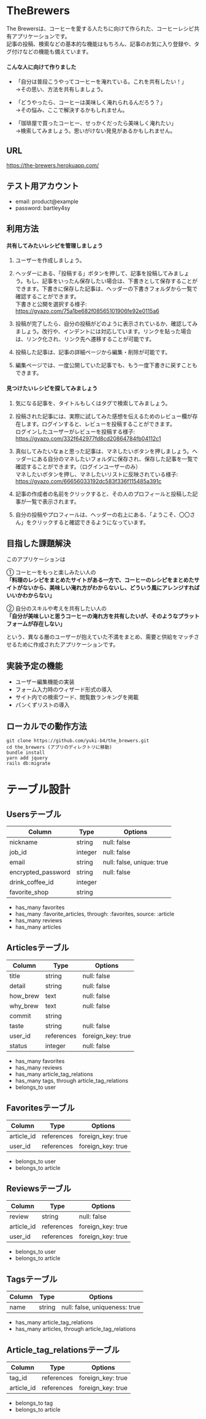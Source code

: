 # TheBrewers

The Brewersは、コーヒーを愛する人たちに向けて作られた、コーヒーレシピ共有アプリケーションです。  
記事の投稿、検索などの基本的な機能はもちろん、記事のお気に入り登録や、タグ付けなどの機能も備えています。
 
#### こんな人に向けて作りました
- 「自分は普段こうやってコーヒーを淹れている。これを共有したい！」  
→その思い、方法を共有しましょう。

- 「どうやったら、コーヒーは美味しく淹れられるんだろう？」  
→その悩み、ここで解決するかもしれません。

- 「珈琲屋で買ったコーヒー、せっかくだったら美味しく淹れたい」  
→検索してみましょう。思いがけない発見があるかもしれません。

## URL
https://the-brewers.herokuapp.com/


## テスト用アカウント
- email: product@example
- password: bartley4sy

## 利用方法	
#### 共有してみたいレシピを管理しましょう
1. ユーザーを作成しましょう。
2. ヘッダーにある、「投稿する」ボタンを押して、記事を投稿してみましょう。もし、記事をいったん保存したい場合は、下書きとして保存することができます。下書きに保存した記事は、ヘッダーの下書きフォルダから一覧で確認することができます。  
下書きと公開を選択する様子: https://gyazo.com/75a1be682f08565101906fe92e0115a6

3. 投稿が完了したら、自分の投稿がどのように表示されているか、確認してみましょう。改行や、インデントには対応しています。リンクを貼った場合は、リンク化され、リンク先へ遷移することが可能です。
4. 投稿した記事は、記事の詳細ページから編集・削除が可能です。
5. 編集ページでは、一度公開していた記事でも、もう一度下書きに戻すこともできます。

#### 見つけたいレシピを探してみましょう
1. 気になる記事を、タイトルもしくはタグで検索してみましょう。
2. 投稿された記事には、実際に試してみた感想を伝えるためのレビュー欄が存在します。ログインすると、レビューを投稿することができます。  
ログインしたユーザーがレビューを投稿する様子: https://gyazo.com/332f642977fd8cd20864784fb04112c1

3. 真似してみたいなぁと思った記事は、マネしたいボタンを押しましょう。ヘッダーにある自分のマネしたいフォルダに保存され、保存した記事を一覧で確認することができます。（ログインユーザーのみ）  
マネしたいボタンを押し、マネしたいリストに反映されている様子: https://gyazo.com/66656033192dc583f336f115485a391c

4. 記事の作成者の名前をクリックすると、その人のプロフィールと投稿した記事が一覧で表示されます。
5. 自分の投稿やプロフィールは、ヘッダーの右上にある、「ようこそ、〇〇さん」をクリックすると確認できるようになっています。

## 目指した課題解決	
このアプリケーションは  

① コーヒーをもっと楽しみたい人の  
**「料理のレシピをまとめたサイトがある一方で、コーヒーのレシピをまとめたサイトがないから、美味しい淹れ方がわからないし、どういう風にアレンジすればいいかわからない」**

② 自分のスキルや考えを共有したい人の  
**「自分が美味しいと思うコーヒーの淹れ方を共有したいが、そのようなプラットフォームが存在しない」**

という、異なる層のユーザーが抱えていた不満をまとめ、需要と供給をマッチさせるために作成されたアプリケーションです。

## 実装予定の機能	
- ユーザー編集機能の実装
- フォーム入力時のウィザード形式の導入
- サイト内での検索ワード、閲覧数ランキングを掲載
- パンくずリストの導入

## ローカルでの動作方法	
```ターミナル
git clone https://github.com/yuki-b4/the_brewers.git
cd the_brewers (アプリのディレクトリに移動)
bundle install
yarn add jquery
rails db:migrate
```

# テーブル設計

## Usersテーブル
| Column             | Type    | Options                   |
| ------------------ | ------- | ------------------------- |
| nickname           | string  | null: false               |
| job_id             | integer | null: false               |
| email              | string  | null: false, unique: true |
| encrypted_password | string  | null: false               |
| drink_coffee_id    | integer |                           |
| favorite_shop      | string  |                           |

- has_many favorites
- has_many :favorite_articles, through: :favorites, source: :article
- has_many reviews
- has_many articles

## Articlesテーブル
| Column   | Type       | Options           |
| -------- | ---------- | ----------------- |
| title    | string     | null: false       |
| detail   | string     | null: false       |
| how_brew | text       | null: false       |
| why_brew | text       | null: false       |
| commit   | string     |                   |
| taste    | string     | null: false       |
| user_id  | references | foreign_key: true |
| status   | integer    | null: false       |

- has_many favorites
- has_many reviews
- has_many article_tag_relations
- has_many tags, through article_tag_relations
- belongs_to user

## Favoritesテーブル
| Column     | Type       | Options           |
| ---------- | ---------- | ----------------- |
| article_id | references | foreign_key: true |
| user_id    | references | foreign_key: true |

- belongs_to user
- belongs_to article

## Reviewsテーブル
| Column     | Type       | Options           |
| ---------- | ---------- | ----------------- |
| review     | string     | null: false       |
| article_id | references | foreign_key: true |
| user_id    | references | foreign_key: true |

- belongs_to user
- belongs_to article

## Tagsテーブル
| Column | Type   | Options                       |
| ------ | ------ | ----------------------------- |
| name   | string | null: false, uniqueness: true |

- has_many article_tag_relations 
- has_many articles, through article_tag_relations

## Article_tag_relationsテーブル
| Column     | Type       | Options           |
| ---------- | ---------- | ----------------- |
| tag_id     | references | foreign_key: true |
| article_id | references | foreign_key: true |

- belongs_to tag
- belongs_to article